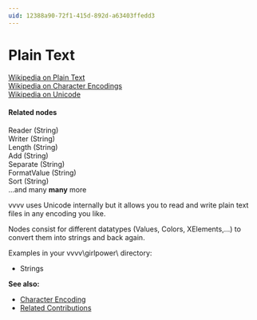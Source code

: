 ```yaml
---
uid: 12388a90-72f1-415d-892d-a63403ffedd3
---
```


# Plain Text


<a href="http://en.wikipedia.org/wiki/Plain_text" class="extURL" target="_blank">Wikipedia on Plain Text</a>  
<a href="http://en.wikipedia.org/wiki/Character_encoding" class="extURL" target="_blank">Wikipedia on Character Encodings</a>  
<a href="http://en.wikipedia.org/wiki/Unicode" class="extURL" target="_blank">Wikipedia on Unicode</a>  

#### Related nodes
<span class="node">Reader (String)</span>  
<span class="node">Writer (String)</span>  
<span class="node">Length (String)</span>  
<span class="node">Add (String)</span>  
<span class="node">Separate (String)</span>  
<span class="node">FormatValue (String)</span>  
<span class="node">Sort (String)</span>  
...and many **many** more  


vvvv uses Unicode internally but it allows you to read and write plain text files in any encoding you like.   

Nodes consist for different datatypes (Values, Colors, XElements,...) to convert them into strings and back again.  

Examples in your vvvv\girlpower\ directory:  
* Strings  

**See also:**  
* [Character Encoding](xref:b43c8ad4-1367-4f68-a3c5-5d76637b241b)  
* <a href="https://vvvv.org/contributions/1353+1351+2439+1352+7934+2438+1354+1355/2509+3795" class="extURL" target="_blank">Related Contributions</a>  



